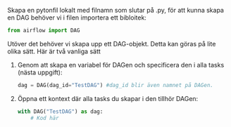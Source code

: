 Skapa en pytonfil lokalt med filnamn som slutar på .py, för att kunna skapa en DAG behöver vi i filen importera ett bibloitek:

```python
from airflow import DAG
```

Utöver det behöver vi skapa upp ett DAG-objekt. Detta kan göras på lite olika sätt. 
Här är två vanliga sätt
1. Genom att skapa en variabel för DAGen och specificera den i alla tasks (nästa uppgift):
    ```python
    dag = DAG(dag_id="TestDAG") #dag_id blir även namnet på DAGen.
    ```
2. Öppna ett kontext där alla tasks du skapar i den tillhör DAGen:
    ```python
    with DAG("TestDAG") as dag:
        # Kod här
